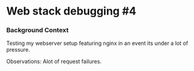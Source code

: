 # **Web stack debugging #4**

### **Background Context**

Testing my webserver setup featuring nginx in an event its under a lot of pressure.

Observations: Alot of request failures.
